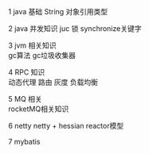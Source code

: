 
1 java 基础
  String
  对象引用类型

2 java 并发知识
      juc   锁 synchronize关键字   

3 jvm 相关知识   
   gc算法    gc垃圾收集器

4 RPC 知识   
   动态代理  路由  灰度  负载均衡

5 MQ 相关  
   rocketMQ相关知识

6 netty
   netty + hessian 
   reactor模型

7 mybatis
   
